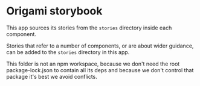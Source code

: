 # Origami storybook

This app sources its stories from the `stories` directory inside each
component.

Stories that refer to a number of components, or are about wider guidance, can
be added to the `stories` directory in this app.

This folder is not an npm workspace, because we don't need the root
package-lock.json to contain all its deps and because we don't control that
package it's best we avoid conflicts.
